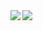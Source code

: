 <img align = "left" src = "https://github-readme-stats.vercel.app/api?username=MMX0194&show_icons=true&theme=radical">
<img align = "left" src = "https://github-readme-stats.vercel.app/api/top-langs/?username=MMX0194&layout=compact)](https://github.com/anuraghazra/github-readme-stats">

<link rel="stylesheet" href="https://cdn.jsdelivr.net/gh/devicons/devicon@v2.14.0/devicon.min.css">

